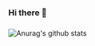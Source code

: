 ### Hi there 👋

<!--
**purmirl/purmirl** is a ✨ _special_ ✨ repository because its `README.md` (this file) appears on your GitHub profile.

Here are some ideas to get you started:

- 🔭 I’m currently working on ...
- 🌱 I’m currently learning ...
- 👯 I’m looking to collaborate on ...
- 🤔 I’m looking for help with ...
- 💬 Ask me about ...
- 📫 How to reach me: ...
- 😄 Pronouns: ...
- ⚡ Fun fact: ...
-->
### 
![Anurag's github stats](https://github-readme-stats.vercel.app/api?username=purmirl&show_icons=true&theme=tokyonight&include_all_commits=true)


<!--
 [![Top Langs](https://github-readme-stats.vercel.app/api/top-langs/?username=purmirl&layout=compact)](https://github.com/anuraghazra/github-readme-stats)
-->

